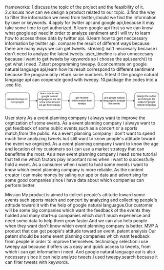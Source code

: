 frameworks:
1.discuss the topic of the project and the feasibility of it.
2.discuss how can we design a product related to our topic.
3.find the way to filter the information we need from twitter,should we find the information by user or keywords.
4.apply for twitter api and google api,because it may take some time to get authorized.
5.learn google api first so we can know what google api need in order to analyze sentiment and i will try to learn how to access 
these data by twitter api.
6.learn how to get neccessary information by twitter api. compare the result of different ways because there are many ways we can 
get tweets. stream() isn't neccesary because i don't need to analyze the latest tweets. user_timeline is also unneccesary because 
i want to get tweets by keywords so i choose the api.search() to get what i need.
7.start programming tweepy.
8.concentrate on google natural language api,learn how its result correspond to different sentiment because the program only return
some numbers.
9.test if the google natural language api can cooperate good with tweepy.
10.package the codes into a .exe file.


![image](https://github.com/szyszy315/ec605-project-1/blob/master/Untitled%20Diagram.png)


User story
As a event planning company i always want to improve the orgnization of some events.
As a event planning company i always want to get feedback of some public events,such as a concert or a sports match,from the public.
As a event planning company i don't want to spend much time analyzing tweets but still want to know people's attitude toward the event we orgnized.
As a event planning company i want to know the age and location of my customers so i can use a market strategy that can benefitme 
the most.
As a new event planning company i need some tutorial that tell me which factors play important roles when i want to successfully 
hold a event.
As a consumer when i want to hold some events i want to know which event planning company is more reliable.
As the content creator i can make money by saling our app or data and advertising for some good companies since i have data about 
which companies can perform better.

Mission
My product is aimed to collect people's attitude toward some events such sports match and concert by analyzing and collecting people's
attitude toward it with the help of google natural languague.Our customer will be some big companies which want the feedback of 
the events they holded and many start-up companies which don't much experience and need some data to help them grow faster.And we
can also help people when they want don't know which event planning company is better.
MVP
A product that can get people's attitude toward an event.
patent analysis
Our patent should be some event planning companies which want feedback from people in order to improve themselves.
technology selection
i use tweepy api because it offers us a easy and quick access to tweets, from which i can get information i need. And google natural language api is also necessary since it can help analyze tweets.i used tweepy.search because it can filter tweets with keywords.

